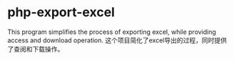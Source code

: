 # php-export-excel
This program simplifies the process of exporting excel, while providing access and download operation.  这个项目简化了excel导出的过程，同时提供了查阅和下载操作。
